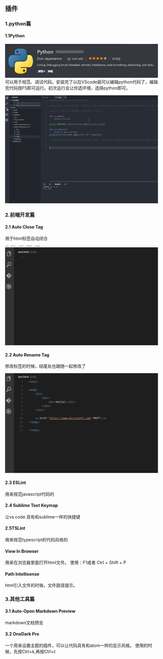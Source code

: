 ## 插件

### 1.python篇

#### 1.1Python
![](https://github.com/Gabrielkaliboy/images/blob/master/markdown/vscode/1.png?raw=true)
可以用于规范、调试代码。安装完了以后VScode就可以编辑python代码了，编辑完代码按F5即可运行。初次运行会让你选环境，选择python即可。

![](https://github.com/Gabrielkaliboy/images/blob/master/markdown/vscode/1.gif?raw=true)



### 2.前端开发篇

#### 2.1 Auto Close Tag
用于html标签自动闭合

![](https://github.com/Gabrielkaliboy/images/blob/master/markdown/vscode/2.gif?raw=true)


#### 2.2 Auto Rename Tag
修改标签的时候，结尾处也跟随一起修改了

![](https://github.com/Gabrielkaliboy/images/blob/master/markdown/vscode/3.gif?raw=true)

#### 2.3 ESLint
用来规范javascript代码的

#### 2.4 Sublime Text Keymap
让vs code 具有和sublime一样的快捷键

#### 2.5TSLint
用来规范typescript的代码风格的

#### View In Browser
用来在浏览器里面打开html文件。
使用：F1或者 Ctrl + Shift + P

#### Path Intellisense
html引入文件的时候，文件路径提示。
### 3.其他工具篇

#### 3.1 Auto-Open Markdown Preview
markdown文档预览

#### 3.2 OneDark Pro
一个用来设置主题的插件，可以让代码具有和atom一样的显示风格。
使用的时候，先按Ctrl+k,再按Ctrl+t